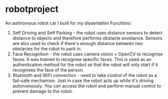 # robotproject
An autinomous robot car I built for my dissertation
Functions:
1. Self Driving and Self Parking - the robot uses distance sensors to detect distance to objects and therefore performs obstacle avoidance. Sensors are also used to check if there's enough distance between two obstacles for the robot to park in. 
2. Face Recognition - the robot uses camera vision + OpenCV to recognise faces. It was trained to recognise specific faces. This is used as an authentication method for the robot so that the robot will only start if it recognises the face of the person.
3. Bluetooth and WiFi connection - used to take control of the robot as a fail-safe mechanism. Just in case the robot acts up while it's driving autonomously. You can access the robot and perform manual control to prevent damage to the robot.
